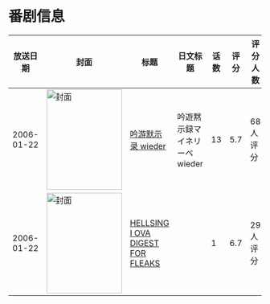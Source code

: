 # 番剧信息

|放送日期|封面|标题|日文标题|话数|评分|评分人数|
|---|---|---|---|---|---|---|
|2006-01-22|<img src="https://lain.bgm.tv/pic/cover/c/ab/10/22406_69pba.jpg" alt="封面" style="width:150px;height:200px;object-fit:cover;">|[吟游默示录 wieder](https://bangumi.tv/subject/22406)|吟遊黙示録マイネリーベwieder|13|5.7|68人评分|
|2006-01-22|<img src="https://lain.bgm.tv/pic/cover/c/5b/d6/285380_k3hYZ.jpg" alt="封面" style="width:150px;height:200px;object-fit:cover;">|[HELLSING I OVA DIGEST FOR FLEAKS](https://bangumi.tv/subject/285380)||1|6.7|29人评分|
